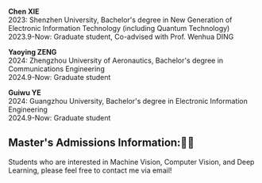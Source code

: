 **Chen XIE** \
2023: Shenzhen University, Bachelor's degree in New Generation of Electronic Information Technology (including Quantum Technology) \
2023.9-Now: Graduate student, Co-advised with Prof. Wenhua DING

**Yaoying ZENG** \
2024: Zhengzhou University of Aeronautics, Bachelor's degree in Communications Engineering \
2024.9-Now: Graduate student

**Guiwu YE** \
2024: Guangzhou University, Bachelor's degree in Electronic Information Engineering  \
2024.9-Now: Graduate student

## Master's Admissions Information:🌟🌟
Students who are interested in Machine Vision, Computer Vision, and Deep Learning, please feel free to contact me via email!
